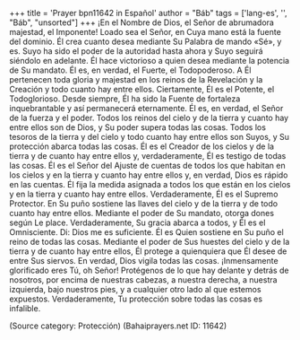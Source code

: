 +++
title = 'Prayer bpn11642 in Español'
author = "Báb"
tags = ['lang-es', '', "Báb", "unsorted"]
+++
¡En el Nombre de Dios, el Señor de abrumadora majestad, el Imponente!
Loado sea el Señor, en Cuya mano está la fuente del dominio. Él crea cuanto desea mediante Su Palabra de mando «Sé», y es. Suyo ha sido el poder de la autoridad hasta ahora y Suyo seguirá siéndolo en adelante. Él hace victorioso a quien desea mediante la potencia de Su mandato. Él es, en verdad, el Fuerte, el Todopoderoso. A Él pertenecen toda gloria y majestad en los reinos de la Revelación y la Creación y todo cuanto hay entre ellos. Ciertamente, Él es el Potente, el Todoglorioso. Desde siempre, Él ha sido la Fuente de fortaleza inquebrantable y así permanecerá eternamente. Él es, en verdad, el Señor de la fuerza y el poder. Todos los reinos del cielo y de la tierra y cuanto hay entre ellos son de Dios, y Su poder supera todas las cosas. Todos los tesoros de la tierra y del cielo y todo cuanto hay entre ellos son Suyos, y Su protección abarca todas las cosas. Él es el Creador de los cielos y de la tierra y de cuanto hay entre ellos y, verdaderamente, Él es testigo de todas las cosas. Él es el Señor del Ajuste de cuentas de todos los que habitan en los cielos y en la tierra y cuanto hay entre ellos y, en verdad, Dios es rápido en las cuentas. Él fija la medida asignada a todos los que están en los cielos y en la tierra y cuanto hay entre ellos. Verdaderamente, Él es el Supremo Protector. En Su puño sostiene las llaves del cielo y de la tierra y de todo cuanto hay entre ellos. Mediante el poder de Su mandato, otorga dones según Le place. Verdaderamente, Su gracia abarca a todos, y Él es el Omnisciente.
Di: Dios me es suficiente. Él es Quien sostiene en Su puño el reino de todas las cosas. Mediante el poder de Sus huestes del cielo y de la tierra y de cuanto hay entre ellos, Él protege a quienquiera que Él desee de entre Sus siervos. En verdad, Dios vigila todas las cosas.
¡Inmensamente glorificado eres Tú, oh Señor! Protégenos de lo que hay delante y detrás de nosotros, por encima de nuestras cabezas, a nuestra derecha, a nuestra izquierda, bajo nuestros pies, y a cualquier otro lado al que estemos expuestos. Verdaderamente, Tu protección sobre todas las cosas es infalible.

(Source category: Protección)
(Bahaiprayers.net ID: 11642)
